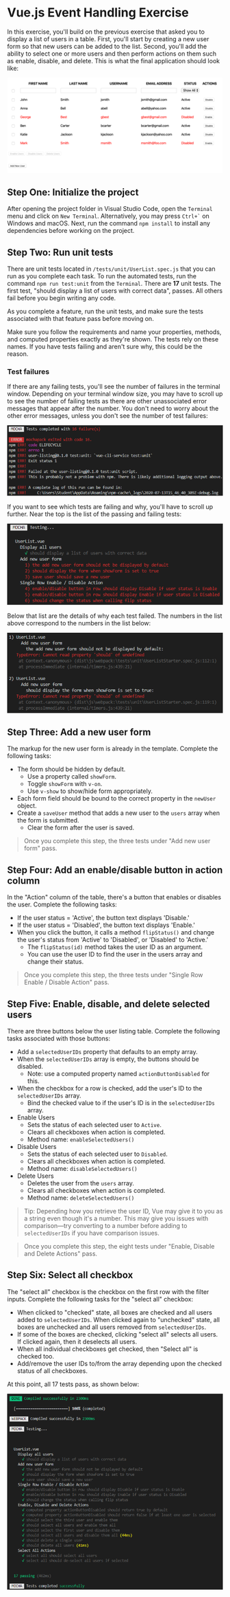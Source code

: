 # Vue.js Event Handling Exercise

In this exercise, you'll build on the previous exercise that asked you to display a list of users in a table. First, you'll start by creating a new user form so that new users can be added to the list. Second, you'll add the ability to select one or more users and then perform actions on them such as enable, disable, and delete. This is what the final application should look like:

![Exercise Final](./img/completed-application.png)

## Step One: Initialize the project

After opening the project folder in Visual Studio Code, open the `Terminal` menu and click on `New Terminal`. Alternatively, you may press `` Ctrl+` `` on Windows and macOS. Next, run the command `npm install` to install any dependencies before working on the project.

## Step Two: Run unit tests

There are unit tests located in `/tests/unit/UserList.spec.js` that you can run as you complete each task. To run the automated tests, run the command `npm run test:unit` from the `Terminal`. There are **17** unit tests. The first test, "should display a list of users with correct data", passes. All others fail before you begin writing any code.

As you complete a feature, run the unit tests, and make sure the tests associated with that feature pass before moving on.

Make sure you follow the requirements and name your properties, methods, and computed properties exactly as they're shown. The tests rely on these names. If you have tests failing and aren't sure why, this could be the reason.

### Test failures

If there are any failing tests, you'll see the number of failures in the terminal window. Depending on your terminal window size, you may have to scroll up to see the number of failing tests as there are other unassociated error messages that appear after the number. You don't need to worry about the other error messages, unless you don't see the number of test failures:

![Tests completed with failures](./img/most-tests-fail.png)

If you want to see which tests are failing and why, you'll have to scroll up further. Near the top is the list of the passing and failing tests:

![Test failure list](./img/test-failure-list.png)

Below that list are the details of why each test failed. The numbers in the list above correspond to the numbers in the list below:

![Test failure details](./img/test-failure-details.png)

## Step Three: Add a new user form

The markup for the new user form is already in the template. Complete the following tasks:

- The form should be hidden by default.
  - Use a property called `showForm`.
  - Toggle `showForm` with `v-on`.
  - Use `v-show` to show/hide form appropriately.
- Each form field should be bound to the correct property in the `newUser` object.
- Create a `saveUser` method that adds a new user to the `users` array when the form is submitted.
  - Clear the form after the user is saved.

> Once you complete this step, the three tests under "Add new user form" pass.

## Step Four: Add an enable/disable button in action column

In the "Action" column of the table, there's a button that enables or disables the user. Complete the following tasks:

- If the user status = 'Active', the button text displays 'Disable.'
- If the user status = 'Disabled', the button text displays 'Enable.'
- When you click the button, it calls a method `flipStatus()` and change the user's status from 'Active' to 'Disabled', or 'Disabled' to 'Active.'
  - The `flipStatus(id)` method takes the user ID as an argument.
  - You can use the user ID to find the user in the users array and change their status.

> Once you complete this step, the three tests under "Single Row Enable / Disable Action" pass.

## Step Five: Enable, disable, and delete selected users

There are three buttons below the user listing table. Complete the following tasks associated with those buttons:

- Add a `selectedUserIDs` property that defaults to an empty array.
- When the `selectedUserIDs` array is empty, the buttons should be disabled.
  - Note: use a computed property named `actionButtonDisabled` for this.
- When the checkbox for a row is checked, add the user's ID to the `selectedUserIDs` array.
  - Bind the checked value to if the user's ID is in the `selectedUserIDs` array.
- Enable Users
  - Sets the status of each selected user to `Active`.
  - Clears all checkboxes when action is completed.
  - Method name: `enableSelectedUsers()`
- Disable Users
  - Sets the status of each selected user to `Disabled`.
  - Clears all checkboxes when action is completed.
  - Method name: `disableSelectedUsers()`
- Delete Users
  - Deletes the user from the `users` array.
  - Clears all checkboxes when action is completed.
  - Method name: `deleteSelectedUsers()`

> Tip: Depending how you retrieve the user ID, Vue may give it to you as a string even though it's a number. This may give you issues with comparison—try converting to a number before adding to `selectedUserIDs` if you have comparison issues.

> Once you complete this step, the eight tests under "Enable, Disable and Delete Actions" pass.

## Step Six: Select all checkbox

The "select all" checkbox is the checkbox on the first row with the filter inputs. Complete the following tasks for the "select all" checkbox:

- When clicked to "checked" state, all boxes are checked and all users added to `selectedUserIDs`. When clicked again to "unchecked" state, all boxes are unchecked and all users removed from `selectedUserIDs`.
- If some of the boxes are checked, clicking "select all" selects all users. If clicked again, then it deselects all users.
- When all individual checkboxes get checked, then "Select all" is checked too.
- Add/remove the user IDs to/from the array depending upon the checked status of all checkboxes.

At this point, all 17 tests pass, as shown below:

![All Tests Pass](./img/all-tests-pass.png)

